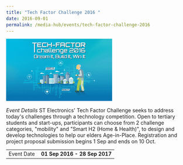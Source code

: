 ```yaml
---
title: "Tech Factor Challenge 2016 "
date: 2016-09-01
permalink: /media-hub/events/tech-factor-challenge-2016
---
```

![Tech Factor Challenge 2016](/images/media-hub/events/till-2020/tech-factor-challenge-2016.png)

<table style="width:100%">
  <tr>
    <td style="width:30%">
     Event Date
    </td>	
    <td style="width:70%">
			<b>01 Sep 2016 - 28 Sep 2017</b>
		</td>
	</tr>

*Event Details*
ST Electronics' Tech Factor Challenge seeks to address today's challenges through a technology competition. Open to tertiary students and start-ups, participants can choose from 2 challenge categories, "mobility" and "Smart H2 (Home & Health)", to design and develop technologies to help our elders Age-in-Place. Registration and project proposal submission begins 1 Sep and ends on 10 Oct.